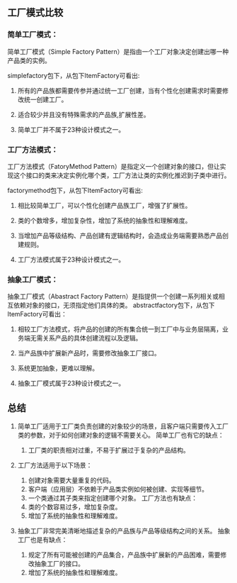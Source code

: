## 工厂模式比较
### 简单工厂模式：
简单工厂模式（Simple Factory Pattern）是指由一个工厂对象决定创建出哪一种产品类的实例。

simplefactory包下，从包下ItemFactory可看出:

1. 所有的产品族都需要传参并通过统一工厂创建，当有个性化创建需求时需要修改统一创建工厂。

2. 适合较少并且没有特殊需求的产品族,扩展性差。

3. 简单工厂并不属于23种设计模式之一。

### 工厂方法模式：
工厂方法模式（FatoryMethod Pattern）是指定义一个创建对象的接口，但让实现这个接口的类来决定实例化哪个类，工厂方法让类的实例化推迟到子类中进行。

factorymethod包下，从包下ItemFactory可看出:

1. 相比较简单工厂，可以个性化创建产品族工厂，增强了扩展性。

2. 类的个数增多，增加复杂性，增加了系统的抽象性和理解难度。

3. 当增加产品等级结构、产品创建有逻辑结构时，会造成业务端需要熟悉产品创建规则。

4. 工厂方法模式属于23种设计模式之一。

### 抽象工厂模式：
抽象工厂模式（Abastract Factory Pattern）是指提供一个创建一系列相关或相互依赖对象的接口，无须指定他们具体的类。
abstractfactory包下，从包下ItemFactory可看出：
1. 相较工厂方法模式，将产品的创建的所有集合统一到工厂中与业务层隔离，业务端无需关系产品的具体创建流程以及逻辑。

2. 当产品族中扩展新产品时，需要修改抽象工厂接口。

3. 系统更加抽象，更难以理解。

4. 抽象工厂模式属于23种设计模式之一。


## 总结
1. 简单工厂适用于工厂类负责创建的对象较少的场景，且客户端只需要传入工厂类的参数，对于如何创建对象的逻辑不需要关心。
   简单工厂也有它的缺点：
    1. 工厂类的职责相对过重，不易于扩展过于复杂的产品结构。

2. 工厂方法适用于以下场景：
    1. 创建对象需要大量重复的代码。
    2. 客户端（应用层）不依赖于产品类实例如何被创建、实现等细节。
    3. 一个类通过其子类来指定创建哪个对象。
  工厂方法也有缺点：
    1. 类的个数容易过多，增加复杂度。
    2. 增加了系统的抽象性和理解难度。

3. 抽象工厂非常完美清晰地描述复杂的产品族与产品等级结构之间的关系。
   抽象工厂也是有缺点：
    1. 规定了所有可能被创建的产品集合，产品族中扩展新的产品困难，需要修改抽象工厂的接口。
    2. 增加了系统的抽象性和理解难度。

